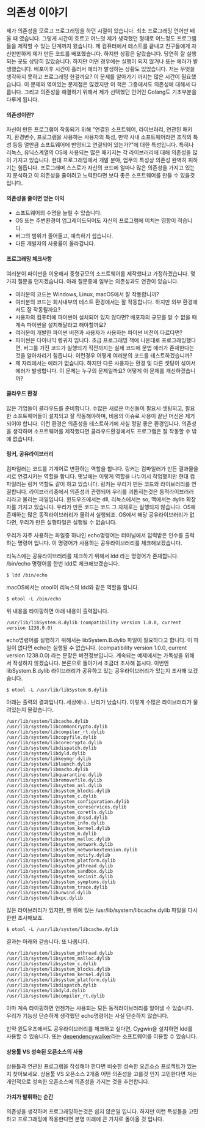 # 의존성 이야기
제가 의존성을 모르고 프로그래밍을 하던 시절이 있습니다. 최초 프로그래밍 언어만 배울 때 였습니다.
그렇게 시간이 흐르고 어느덧 제가 생각했던 형태로 어느정도 프로그램들을 제작할 수 있는 단계까지 왔습니다.
제 컴퓨터에서 테스트를 끝내고 친구들에게 자신만만하게 제가 만든 코드를 배포했습니다.
하지만 상황은 달랐습니다. 당연히 잘 실행되는 곳도 상당히 많았습니다.
하지만 어떤 경우에는 실행이 되지 않거나 또는 에러가 발생했습니다.
배포이후 시간이 흘러서 에러가 발생하는 상황도 있었습니다.
저는 무엇을 생각하지 못하고 프로그래밍 한걸까요? 이 문제를 알아가기 까지는 많은 시간이 필요했습니다.
이 문제와 엮여있는 문제점은 많겠지만 이 책은 그중에서도 의존성에 대해서 다룹니다.
그리고 의존성을 해결하기 위해서 제가 선택했던 언어인 Golang도 기초부분을 다루게 됩니다.

#### 의존성이란?
자신이 만든 프로그램이 작동되기 위해
"연결된 소프트웨어, 라이브러리, 연관된 패키지, 환경변수, 프로그램을 사용하는 사용자의 특성, 만약 사내 소프트웨어라면 조직의 특성 등등 얼만큼 소프트웨어에 반영되고 연결되어 있는가?"에 대한 특성입니다.
특히나 리눅스, 유닉스계열의 OS에 사용되는 많은 패키지는 각 라이브러리에 대해 의존성을 많이 가지고 있습니다.
현대 프로그래밍에서 개발 분야, 업무의 특성상 의존성 완벽히 피하기는 힘듭니다.
프로그래머 스스로가 자신의 코드에 얼마나 많은 의존성을 가지고 있는지 분석하고 이 의존성을 줄이려고 노력한다면 보다 좋은 소프트웨어를 만들 수 있을것입니다.

#### 의존성을 줄이면 얻는 이익
- 소프트웨어의 수명을 늘릴 수 있습니다.
- OS 또는 주변환경이 업그레이드되어도 자신의 프로그램에 미치는 영향이 적습니다.
- 버그의 범위가 줄어들고, 예측하기 쉽습니다.
- 다른 개발자의 사용률이 올라갑니다.

#### 프로그래밍 체크사항
여러분이 파이썬을 이용해서 중형규모의 소프트웨어를 제작했다고 가정하겠습니다. 몇가지 질문을 던지겠습니다.
아래 질문중에 일부는 의존성과도 연관이 있습니다.
- 여러분의 코드는 Windows, Linux, macOS에서 잘 작동합니까?
- 여러분의 코드는 회사내부의 테스트 환경에서는 잘 작동합니다. 하지만 외부 환경에서도 잘 작동될까요?
- 사용자의 컴퓨터에 파이썬이 설치되어 있지 않다면? 배포자의 규모를 알 수 없을 때 계속 파이썬을 설치해달라고 해야할까요?
- 여러분이 개발한 파이썬 버전과 사용자가 사용하는 파이썬 버전이 다르다면?
- 파이썬은 다이나믹 렝귀지 입니다. 초급 프로그래밍 책에 나온대로 프로그래밍했다면, 버그를 가진 코드가 실행되기 직전까지는 실제 코드에 문법 에러가 존재한다는 것을 알아차리기 힘듭니다. 이런경우 어떻게 여러분의 코드를 테스트하겠습니까?
- 제 자리에서는 에러가 없습니다. 하지만 다른 사용자는 환경 및 다른 셋팅이 섞여서 에러가 발생합니다. 이 문제는 누구의 문제일까요? 어떻게 이 문제를 개선하겠습니까?

#### 클라우드 환경
많은 기업들이 클라우드를 준비합니다. 수많은 새로운 머신들이 필요시 셋팅되고,
필요한 소프트웨어들이 설치되고 잘 작동해야하며,
비용의 이슈로 사용이 끝난 머신은 제거되어야 합니다.
이런 환경은 의존성을 테스트하기에 사실 정말 좋은 환경입니다.
의존성을 생각하며 소프트웨어를 제작했다면 클라우드환경에서도 프로그램은 잘 작동할 수 밖에 없습니다.

#### 링커, 공유라이브러리
컴파일러는 코드를 기계어로 변환하는 역할을 합니다.
링커는 컴파일러가 만든 결과물을 서로 연결시키는 역할을 합니다.
옛날에는 이렇게 역할을 나누어서 작업했지만 현대 컴파일러는 링커 역할도 같이 하고 있습니다.
링커는 우리가 만든 코드와 라이브러리를 연결합니다.
라이브러리중에서 의존성과 관련되어 우리를 괴롭히는것은 동적라이브러러리라고 불리는 파일입니다.
윈도우즈에서는 dll, 리눅스에서는 so, 맥에서는 dylib 확장자를 가지고 있습니다.
우리가 만든 코드는 코드 그 자체로는 실행되지 않습니다. OS에 존재하는 많은 동적라이브러리가 물려서 실행되죠.
OS에서 해당 공유라이브러리가 없다면, 우리가 만든 실행파일은 실행될 수 없습니다.

우리가 자주 사용하는 파일중 하나인 echo명령어는 터미널에서 입력받은 인수를 출력하는 명령어 입니다.
이 명령어가 사용하는 공유라이브러리를 체크해보겠습니다.

리눅스에는 공유라이브러리를 체크하기 위해서 ldd 라는 명령어가 존재합니다.
/bin/echo 명령어를 한번 ldd로 체크해보겠습니다.
    
    $ ldd /bin/echo

macOS에서는 otool이 리눅스의 ldd와 같은 역할을 합니다.

    $ otool -L /bin/echo

위 내용을 타이핑하면 아래 내용이 출력됩니다.

    /usr/lib/libSystem.B.dylib (compatibility version 1.0.0, current version 1238.0.0)

echo명령어를 실행하기 위해서는 libSystem.B.dylib 파일이 필요하다고 합니다.
이 파일이 없다면 echo는 실행될 수 없습니다.
(compatibility version 1.0.0, current version 1238.0.0) 라는 문장은 버전정보입니다.
계속되는 예제에서는 가독성을 위해서 작성하지 않겠습니다.
본론으로 돌아가서 조금더 조사해 봅시다.
이번엔 libSystem.B.dylib 라이브러리가 공유하고 있는 공유라이브러리가 있는지 조사해 보겠습니다.

    $ otool -L /usr/lib/libSystem.B.dylib

아래는 출력의 결과입니다. 세상에나.. 난리가 났습니다. 이렇게 수많은 라이브러리가 물려있는지 몰랐습니다.

	/usr/lib/system/libcache.dylib
	/usr/lib/system/libcommonCrypto.dylib
	/usr/lib/system/libcompiler_rt.dylib
	/usr/lib/system/libcopyfile.dylib
	/usr/lib/system/libcorecrypto.dylib
	/usr/lib/system/libdispatch.dylib
	/usr/lib/system/libdyld.dylib
	/usr/lib/system/libkeymgr.dylib
	/usr/lib/system/liblaunch.dylib
	/usr/lib/system/libmacho.dylib
	/usr/lib/system/libquarantine.dylib
	/usr/lib/system/libremovefile.dylib
	/usr/lib/system/libsystem_asl.dylib
	/usr/lib/system/libsystem_blocks.dylib
	/usr/lib/system/libsystem_c.dylib
	/usr/lib/system/libsystem_configuration.dylib
	/usr/lib/system/libsystem_coreservices.dylib
	/usr/lib/system/libsystem_coretls.dylib
	/usr/lib/system/libsystem_dnssd.dylib
	/usr/lib/system/libsystem_info.dylib
	/usr/lib/system/libsystem_kernel.dylib
	/usr/lib/system/libsystem_m.dylib
	/usr/lib/system/libsystem_malloc.dylib
	/usr/lib/system/libsystem_network.dylib
	/usr/lib/system/libsystem_networkextension.dylib
	/usr/lib/system/libsystem_notify.dylib
	/usr/lib/system/libsystem_platform.dylib
	/usr/lib/system/libsystem_pthread.dylib
	/usr/lib/system/libsystem_sandbox.dylib
	/usr/lib/system/libsystem_secinit.dylib
	/usr/lib/system/libsystem_symptoms.dylib
	/usr/lib/system/libsystem_trace.dylib
	/usr/lib/system/libunwind.dylib
	/usr/lib/system/libxpc.dylib

많은 라이브러리가 있지만, 맨 위에 있는 /usr/lib/system/libcache.dylib 파일을 다시한번 조사해보죠.

    $ otool -L /usr/lib/system/libcache.dylib

결과는 아래와 같습니다. 또 나옵니다.

	/usr/lib/system/libsystem_pthread.dylib
	/usr/lib/system/libsystem_malloc.dylib
	/usr/lib/system/libsystem_c.dylib
	/usr/lib/system/libsystem_blocks.dylib
	/usr/lib/system/libsystem_kernel.dylib
	/usr/lib/system/libsystem_platform.dylib
	/usr/lib/system/libdispatch.dylib
	/usr/lib/system/libdyld.dylib
	/usr/lib/system/libcompiler_rt.dylib

아마 계속 타이핑하면 언젠가는 사용되는 모든 동적라이브러리를 알아낼 수 있습니다.
우리가 기능상 단순하게 생각했던 echo명령어는 사실 단순하지 않습니다.

만약 윈도우즈에서도 공유라이브러리를 체크하고 싶다면, Cygwin을 설치하면 ldd를 사용할 수 있습니다.
또는 [dependencywalker](http://dependencywalker.com)라는 소프트웨어를 이용할 수 있습니다.

#### 상용툴 VS 성숙된 오픈소스의 사용
상용틀과 연관된 프로그램을 작성해야 한다면 비슷한 성숙한 오픈소스 프로젝트가 있는지 찾아보세요.
상용툴 VS 오픈소스 2개중 어떤 의존성을 고를것 인지 고민한다면 저는 개인적으로 성숙한 오픈소스에 의존성을 가지는 것을 추천합니다.

#### 가치가 발휘하는 순간
의존성을 생각하며 프로그래밍하는것은 쉽지 않은일 입니다.
하지만 이런 특성들을 고민하고 프로그래밍에 적용한다면 분명 미래에 큰 가치로 돌아올 것 입니다.
